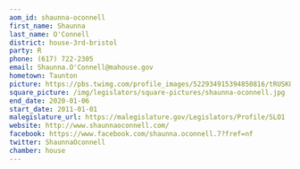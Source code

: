 ```yaml
---
aom_id: shaunna-oconnell
first_name: Shaunna
last_name: O'Connell
district: house-3rd-bristol
party: R
phone: (617) 722-2305
email: Shaunna.O'Connell@mahouse.gov
hometown: Taunton
picture: https://pbs.twimg.com/profile_images/522934915394850816/tRUSKO9__400x400.jpeg
square_picture: /img/legislators/square-pictures/shaunna-oconnell.jpg
end_date: 2020-01-06
start_date: 2011-01-01
malegislature_url: https://malegislature.gov/Legislators/Profile/SLO1
website: http://www.shaunnaoconnell.com/
facebook: https://www.facebook.com/shaunna.oconnell.7?fref=nf
twitter: ShaunnaOconnell
chamber: house
---
```

